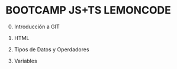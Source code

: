 # BOOTCAMP JS+TS LEMONCODE

0. Introducción a GIT

1. HTML

2. Tipos de Datos y Operdadores

3. Variables
